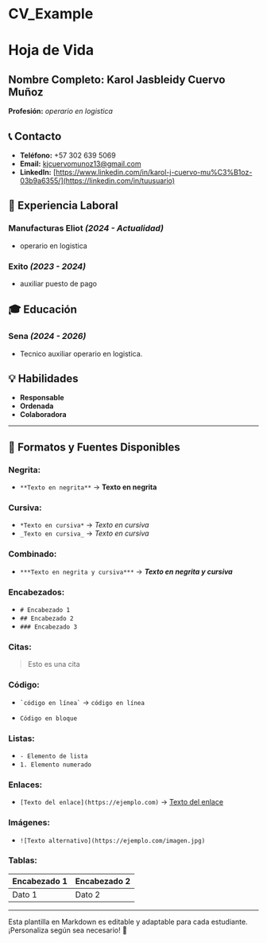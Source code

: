 # CV_Example
# Hoja de Vida

## Nombre Completo: **Karol Jasbleidy Cuervo Muñoz**
**Profesión:** _operario en logistica_

## 📞 Contacto
- **Teléfono:** +57 302 639 5069
- **Email:** [kjcuervomunoz13@gmail.com](mailto:correo@ejemplo.com)
- **LinkedIn:** [https://www.linkedin.com/in/karol-j-cuervo-mu%C3%B1oz-03b9a6355/](https://linkedin.com/in/tuusuario)

## 🏢 Experiencia Laboral
### **Manufacturas Eliot** _(2024 - Actualidad)_
- operario en logistica

### **Exito** _(2023 - 2024)_
- auxiliar puesto de pago

## 🎓 Educación
### **Sena** _(2024 - 2026)_
- Tecnico auxiliar operario en logistica.

## 💡 Habilidades
- **Responsable**
- **Ordenada**
- **Colaboradora**

---

## 🎨 Formatos y Fuentes Disponibles

### **Negrita:**
- `**Texto en negrita**` → **Texto en negrita**

### **Cursiva:**
- `*Texto en cursiva*` → *Texto en cursiva*
- `_Texto en cursiva_` → _Texto en cursiva_

### **Combinado:**
- `***Texto en negrita y cursiva***` → ***Texto en negrita y cursiva***

### **Encabezados:**
- `# Encabezado 1`
- `## Encabezado 2`
- `### Encabezado 3`

### **Citas:**
> Esto es una cita

### **Código:**
- `` `código en línea` `` → `código en línea`
- ```
  Código en bloque
  ```

### **Listas:**
- `- Elemento de lista`
- `1. Elemento numerado`

### **Enlaces:**
- `[Texto del enlace](https://ejemplo.com)` → [Texto del enlace](https://ejemplo.com)

### **Imágenes:**
- `![Texto alternativo](https://ejemplo.com/imagen.jpg)`

### **Tablas:**
| Encabezado 1 | Encabezado 2 |
|-------------|-------------|
| Dato 1     | Dato 2      |

---

Esta plantilla en Markdown es editable y adaptable para cada estudiante. ¡Personaliza según sea necesario! 🎯

